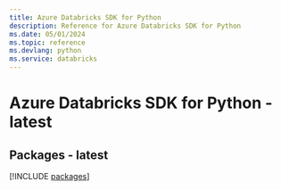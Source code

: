 ```yaml
---
title: Azure Databricks SDK for Python
description: Reference for Azure Databricks SDK for Python
ms.date: 05/01/2024
ms.topic: reference
ms.devlang: python
ms.service: databricks
---
```

# Azure Databricks SDK for Python - latest
## Packages - latest
[!INCLUDE [packages](databricks-index.md)]
